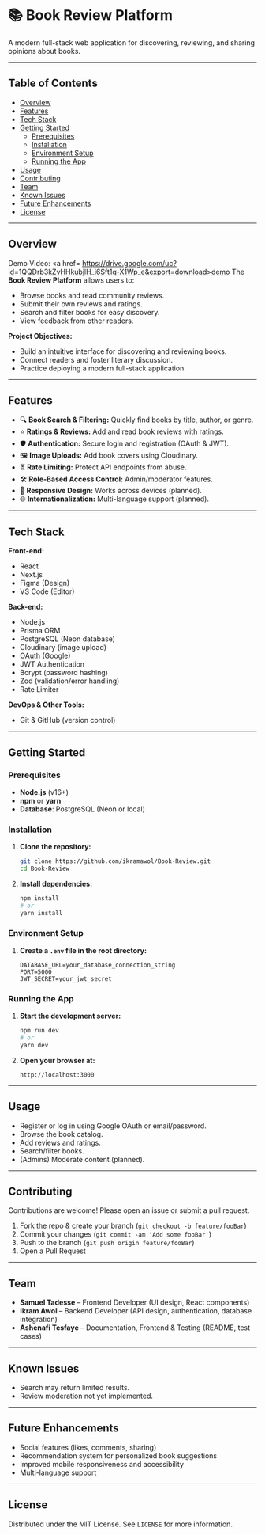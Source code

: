 # 📚 Book Review Platform

A modern full-stack web application for discovering, reviewing, and sharing opinions about books.

---

## Table of Contents
- [Overview](#overview)
- [Features](#features)
- [Tech Stack](#tech-stack)
- [Getting Started](#getting-started)
  - [Prerequisites](#prerequisites)
  - [Installation](#installation)
  - [Environment Setup](#environment-setup)
  - [Running the App](#running-the-app)
- [Usage](#usage)
- [Contributing](#contributing)
- [Team](#team)
- [Known Issues](#known-issues)
- [Future Enhancements](#future-enhancements)
- [License](#license)

---

## Overview
Demo Video: <a href= https://drive.google.com/uc?id=1QQDrb3kZvHHkubjlH_i6Sft1q-X1Wp_e&export=download>demo</a>
The **Book Review Platform** allows users to:
- Browse books and read community reviews.
- Submit their own reviews and ratings.
- Search and filter books for easy discovery.
- View feedback from other readers.

**Project Objectives:**
- Build an intuitive interface for discovering and reviewing books.
- Connect readers and foster literary discussion.
- Practice deploying a modern full-stack application.

---

## Features

- 🔍 **Book Search & Filtering:** Quickly find books by title, author, or genre.
- ⭐ **Ratings & Reviews:** Add and read book reviews with ratings.
- 🛡️ **Authentication:** Secure login and registration (OAuth & JWT).
- 🖼️ **Image Uploads:** Add book covers using Cloudinary.
- ⏳ **Rate Limiting:** Protect API endpoints from abuse.
- 🛠️ **Role-Based Access Control:** Admin/moderator features.
- 🧩 **Responsive Design:** Works across devices (planned).
- 🌐 **Internationalization:** Multi-language support (planned).

---

## Tech Stack

**Front-end:**
- React
- Next.js
- Figma (Design)
- VS Code (Editor)

**Back-end:**
- Node.js
- Prisma ORM
- PostgreSQL (Neon database)
- Cloudinary (image upload)
- OAuth (Google)
- JWT Authentication
- Bcrypt (password hashing)
- Zod (validation/error handling)
- Rate Limiter

**DevOps & Other Tools:**
- Git & GitHub (version control)

---

## Getting Started

### Prerequisites

- **Node.js** (v16+)
- **npm** or **yarn**
- **Database**: PostgreSQL (Neon or local)

### Installation

1. **Clone the repository:**
   ```bash
   git clone https://github.com/ikramawol/Book-Review.git
   cd Book-Review
   ```

2. **Install dependencies:**
   ```bash
   npm install
   # or
   yarn install
   ```

### Environment Setup

1. **Create a `.env` file in the root directory:**
   ```
   DATABASE_URL=your_database_connection_string
   PORT=5000
   JWT_SECRET=your_jwt_secret
   ```

### Running the App

1. **Start the development server:**
   ```bash
   npm run dev
   # or
   yarn dev
   ```

2. **Open your browser at:**
   ```
   http://localhost:3000
   ```

---

## Usage

- Register or log in using Google OAuth or email/password.
- Browse the book catalog.
- Add reviews and ratings.
- Search/filter books.
- (Admins) Moderate content (planned).

---

## Contributing

Contributions are welcome! Please open an issue or submit a pull request.

1. Fork the repo & create your branch (`git checkout -b feature/fooBar`)
2. Commit your changes (`git commit -am 'Add some fooBar'`)
3. Push to the branch (`git push origin feature/fooBar`)
4. Open a Pull Request

---

## Team

- **Samuel Tadesse** – Frontend Developer (UI design, React components)
- **Ikram Awol** – Backend Developer (API design, authentication, database integration)
- **Ashenafi Tesfaye** – Documentation, Frontend & Testing (README, test cases)

---

## Known Issues

- Search may return limited results.
- Review moderation not yet implemented.

---

## Future Enhancements

- Social features (likes, comments, sharing)
- Recommendation system for personalized book suggestions
- Improved mobile responsiveness and accessibility
- Multi-language support

---

## License

Distributed under the MIT License. See `LICENSE` for more information.
